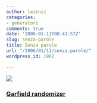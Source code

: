 ```yaml
---
author: leibniz
categories:
- generatori
comments: true
date: '2006-01-11T00:41:57Z'
slug: senza-parole
title: Senza parole
url: "/2006/01/11/senza-parole/"
wordpress_id: 1982

---
```

![](https://images.ucomics.com/comics/ga/2002/ga020220.gif)


### [Garfield randomizer](https://www.cs.washington.edu/homes/natetrue/gar.html)
